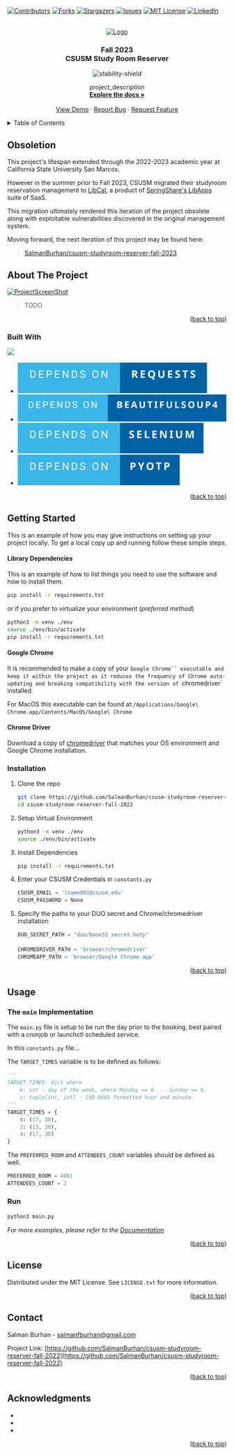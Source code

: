 <!-- Improved compatibility of back to top link: See: https://github.com/othneildrew/Best-README-Template/pull/73 -->
<a name="readme-top"></a>
<!--
*** Thanks for checking out the Best-README-Template. If you have a suggestion
*** that would make this better, please fork the repo and create a pull request
*** or simply open an issue with the tag "enhancement".
*** Don't forget to give the project a star!
*** Thanks again! Now go create something AMAZING! :D
-->



<!-- PROJECT SHIELDS -->
<!--
*** I'm using markdown "reference style" links for readability.
*** Reference links are enclosed in brackets [ ] instead of parentheses ( ).
*** See the bottom of this document for the declaration of the reference variables
*** for contributors-url, forks-url, etc. This is an optional, concise syntax you may use.
*** https://www.markdownguide.org/basic-syntax/#reference-style-links
-->
[![Contributors][contributors-shield]][contributors-url]
[![Forks][forks-shield]][forks-url]
[![Stargazers][stars-shield]][stars-url]
[![Issues][issues-shield]][issues-url]
[![MIT License][license-shield]][license-url]
[![LinkedIn][linkedin-shield]][linkedin-url]


<!-- PROJECT LOGO -->
<br />
<div align="center">
  <a href="https://github.com/SalmanBurhan/csusm-studyroom-reserver-fall-2022">
    <img src="https://www.csusm.edu/communications/images/branding-images/csusmlogo_fullnamehillsabove_blue.jpg" alt="Logo" width="300">
  </a>

<h3 align="center">Fall 2023<br/>CSUSM Study Room Reserver</h3>

![stability-shield]

  <p align="center">
    project_description
    <br />
    <a href="https://github.com/SalmanBurhan/csusm-studyroom-reserver-fall-2022"><strong>Explore the docs »</strong></a>
    <br />
    <br />
    <a href="https://github.com/SalmanBurhan/csusm-studyroom-reserver-fall-2022">View Demo</a>
    ·
    <a href="https://github.com/SalmanBurhan/csusm-studyroom-reserver-fall-2022/issues">Report Bug</a>
    ·
    <a href="https://github.com/SalmanBurhan/csusm-studyroom-reserver-fall-2022/issues">Request Feature</a>
  </p>
</div>



<!-- TABLE OF CONTENTS -->
<details>
  <summary>Table of Contents</summary>
  <ol>
    <li>
      <a href="#about-the-project">About The Project</a>
      <ul>
        <li><a href="#built-with">Built With</a></li>
      </ul>
    </li>
    <li>
      <a href="#getting-started">Getting Started</a>
      <ul>
        <li><a href="#prerequisites">Prerequisites</a></li>
        <li><a href="#installation">Installation</a></li>
      </ul>
    </li>
    <li><a href="#usage">Usage</a></li>
    <!--<li><a href="#roadmap">Roadmap</a></li>-->
    <!--<li><a href="#contributing">Contributing</a></li>-->
    <li><a href="#license">License</a></li>
    <li><a href="#contact">Contact</a></li>
    <li><a href="#acknowledgments">Acknowledgments</a></li>
  </ol>
</details>



## Obsoletion
This project's lifespan extended through the 2022-2023 academic year at California State University San Marcos.

However in the summer prior to Fall 2023, CSUSM migrated their studyroom reservation management to [LibCal](https://springshare.com/libcal/), a product of [SpringShare's LibApps](https://springshare.com/index.html) suite of SaaS.

This migration ultimately rendered this iteration of the project obsolete along with exploitable vulnerabilities discovered in the original management system.

Moving forward, the next iteration of this project may be found here:
> [SalmanBurhan/csusm-studyroom-reserver-fall-2023](https://github.com/SalmanBurhan/csusm-studyroom-reserver-fall-2023)
<!-- ABOUT THE PROJECT -->
## About The Project

[![ProjectScreenShot][project-screenshot]](https://example.com)

> TODO

<p align="right">(<a href="#readme-top">back to top</a>)</p>



### Built With

[<img src="https://ForTheBadge.com/images/badges/made-with-python.svg" width="250">][Python-url]
* [![Requests][RequestsBadge]][Requests-url]
* [![BeautifulSoup4][BeautifulSoup4Badge]][BeautifulSoup-url]
* [![Selenium][SeleniumBadge]][Selenium-url]
* [![PyOTP][PyOTPBadge]][PyOTP-url]

<p align="right">(<a href="#readme-top">back to top</a>)</p>



<!-- GETTING STARTED -->
## Getting Started

This is an example of how you may give instructions on setting up your project locally.
To get a local copy up and running follow these simple steps.

#### Library Dependencies
This is an example of how to list things you need to use the software and how to install them.
```sh
pip install -r requirements.txt
```
or if you prefer to virtualize your environment (*preferred method*)
```sh
python3 -m venv ./env
source ./env/bin/activate
pip install -r requirements.txt
```

#### Google Chrome
It is recommended to make a copy of your `Google Chrome`` executable and keep it within the project as it reduces the frequency of Chrome auto-updating and breaking compatibility with the version of `chromedriver` installed.

For MacOS this executable can be found at:`/Applications/Google\ Chrome.app/Contents/MacOS/Google\ Chrome`

#### Chrome Driver
Download a copy of [chromedriver](https://chromedriver.chromium.org) that matches your OS environment and Google Chrome installation.


### Installation

1. Clone the repo
   ```sh
   git clone https://github.com/SalmanBurhan/csusm-studyroom-reserver-fall-2022.git
   cd csusm-studyroom-reserver-fall-2022
   ```
2. Setup Virtual Environment
   ```sh
   python3 -m venv ./env
   source ./env/bin/activate
   ```
3. Install Dependencies
   ```sh
   pip install -r requirements.txt
   ```
4. Enter your CSUSM Credentials in `constants.py`
   ```python
   CSUSM_EMAIL = 'lname001@csusm.edu'
   CSUSM_PASSWORD = None
   ```
5. Specify the paths to your DUO secret and Chrome/chromedriver installation
   ```python
   DUO_SECRET_PATH = "duo/base32_secret.hotp"

   CHROMEDRIVER_PATH = 'browser/chromedriver'
   CHROMEAPP_PATH = 'browser/Google Chrome.app'
   ```

<p align="right">(<a href="#readme-top">back to top</a>)</p>



<!-- USAGE EXAMPLES -->
## Usage

### The `main` Implementation
The `main.py` file is setup to be run the day prior to the booking, best paired with a cronjob or launchctl scheduled service.

In this `constants.py` file...

The `TARGET_TIMES` variable is to be defined as follows:

```python
'''
TARGET_TIMES: dict where
    k: int - day of the week, where Monday == 0 ... Sunday == 6.
    v: tuple[int, int] - ISO 8601 formatted hour and minute.
'''
TARGET_TIMES = {
    0: (17, 30),
    2: (13, 30),
    4: (17, 30)
}
```

The `PREFERRED_ROOM` and `ATTENDEES_COUNT` variables should be defined as well.

```python
PREFERRED_ROOM = 4001
ATTENDEES_COUNT = 2
```

### Run

```python
python3 main.py
```

_For more examples, please refer to the [Documentation](https://example.com)_

<p align="right">(<a href="#readme-top">back to top</a>)</p>



<!-- ROADMAP 
## Roadmap

- [ ] Feature 1
- [ ] Feature 2
- [ ] Feature 3
    - [ ] Nested Feature

See the [open issues](https://github.com/SalmanBurhan/csusm-studyroom-reserver-fall-2022/issues) for a full list of proposed features (and known issues).

<p align="right">(<a href="#readme-top">back to top</a>)</p>
-->

<!-- CONTRIBUTING
## Contributing

Contributions are what make the open source community such an amazing place to learn, inspire, and create. Any contributions you make are **greatly appreciated**.

If you have a suggestion that would make this better, please fork the repo and create a pull request. You can also simply open an issue with the tag "enhancement".
Don't forget to give the project a star! Thanks again!

1. Fork the Project
2. Create your Feature Branch (`git checkout -b feature/AmazingFeature`)
3. Commit your Changes (`git commit -m 'Add some AmazingFeature'`)
4. Push to the Branch (`git push origin feature/AmazingFeature`)
5. Open a Pull Request

<p align="right">(<a href="#readme-top">back to top</a>)</p>
-->


<!-- LICENSE -->
## License

Distributed under the MIT License. See `LICENSE.txt` for more information.

<p align="right">(<a href="#readme-top">back to top</a>)</p>



<!-- CONTACT -->
## Contact

Salman Burhan - [salmanfburhan@gmail.com](mailto:salmanfburhan@gmail.com)

Project Link: [https://github.com/SalmanBurhan/csusm-studyroom-reserver-fall-2022](https://github.com/SalmanBurhan/csusm-studyroom-reserver-fall-2022)

<p align="right">(<a href="#readme-top">back to top</a>)</p>



<!-- ACKNOWLEDGMENTS -->
## Acknowledgments

* []()
* []()
* []()

<p align="right">(<a href="#readme-top">back to top</a>)</p>



<!-- MARKDOWN LINKS & IMAGES -->
<!-- https://www.markdownguide.org/basic-syntax/#reference-style-links -->

[stability-shield]: https://img.shields.io/badge/stability-obsolete-red?style=for-the-badge

[contributors-shield]: https://img.shields.io/github/contributors/SalmanBurhan/csusm-studyroom-reserver-fall-2022.svg?style=for-the-badge
[contributors-url]: https://github.com/SalmanBurhan/csusm-studyroom-reserver-fall-2022/graphs/contributors

[forks-shield]: https://img.shields.io/github/forks/SalmanBurhan/csusm-studyroom-reserver-fall-2022?style=for-the-badge
[forks-url]: https://github.com/SalmanBurhan/csusm-studyroom-reserver-fall-2022/network/members

[stars-shield]: https://img.shields.io/github/stars/SalmanBurhan/csusm-studyroom-reserver-fall-2022.svg?style=for-the-badge
[stars-url]: https://github.com/SalmanBurhan/csusm-studyroom-reserver-fall-2022/stargazers

[issues-shield]: https://img.shields.io/github/issues/SalmanBurhan/csusm-studyroom-reserver-fall-2022.svg?style=for-the-badge
[issues-url]: https://github.com/SalmanBurhan/csusm-studyroom-reserver-fall-2022/issues

[license-shield]: https://img.shields.io/github/license/SalmanBurhan/csusm-studyroom-reserver-fall-2022.svg?style=for-the-badge
[license-url]: https://github.com/SalmanBurhan/csusm-studyroom-reserver-fall-2022/blob/master/LICENSE.txt

[linkedin-shield]: https://img.shields.io/badge/-LinkedIn-black.svg?style=for-the-badge&logo=linkedin&colorB=555
[linkedin-url]: https://linkedin.com/in/salmanburhan/

[project-screenshot]: images/screenshot.png

[Python-url]: https://www.python.org/
[Requests-url]: https://pypi.org/project/requests/
[BeautifulSoup-url]: https://pypi.org/project/beautifulsoup4/
[Selenium-url]: https://pypi.org/project/selenium/
[PyOTP-url]: https://pypi.org/project/pyotp/

[RequestsBadge]: img/requests.svg
[BeautifulSoup4Badge]: img/beautifulsoup4.svg
[SeleniumBadge]: img/selenium.svg
[PyOTPBadge]: img/pyotp.svg
